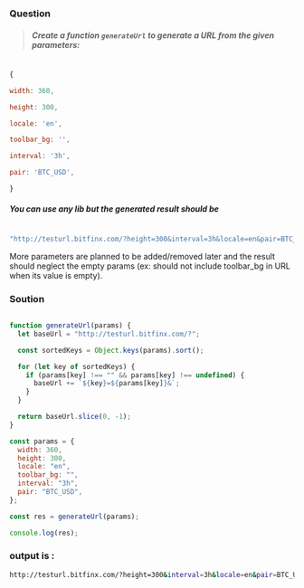 ### Question

> ##### Create a function `generateUrl` to generate a URL from the given parameters:

```javascript

{

width: 360,

height: 300,

locale: 'en',

toolbar_bg: '',

interval: '3h',

pair: 'BTC_USD',

}

```

##### You can use any lib but the generated result should be

```bash

"http://testurl.bitfinx.com/?height=300&interval=3h&locale=en&pair=BTC_USD&width=360"

```

More parameters are planned to be added/removed later and the result should neglect the empty params (ex: should not include toolbar_bg in URL when its value is empty).

### Soution

```javascript

function generateUrl(params) {
  let baseUrl = "http://testurl.bitfinx.com/?";

  const sortedKeys = Object.keys(params).sort();

  for (let key of sortedKeys) {
    if (params[key] !== "" && params[key] !== undefined) {
      baseUrl += `${key}=${params[key]}&`;
    }
  }

  return baseUrl.slice(0, -1);
}

const params = {
  width: 360,
  height: 300,
  locale: "en",
  toolbar_bg: "",
  interval: "3h",
  pair: "BTC_USD",
};

const res = generateUrl(params);

console.log(res);

```

### output is :

```bash
http://testurl.bitfinx.com/?height=300&interval=3h&locale=en&pair=BTC_USD&width=360
```
